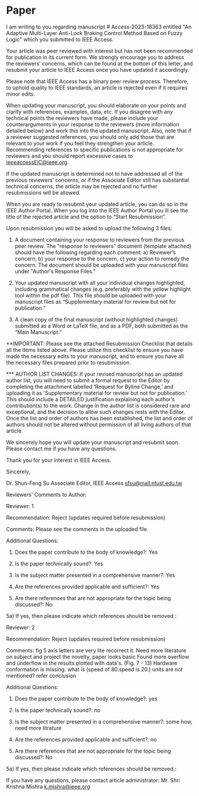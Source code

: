 # Paper
I am writing to you regarding manuscript # Access-2023-18363 entitled "An Adaptive Multi-Layer Anti-Lock Braking Control Method Based on Fuzzy Logic" which you submitted to IEEE Access.

Your article was peer reviewed with interest but has not been recommended for publication in its current form.  We strongly encourage you to address the reviewers’ concerns, which can be found at the bottom of this letter, and resubmit your article to IEEE Access once you have updated it accordingly.
 
Please note that IEEE Access has a binary peer review process. Therefore, to uphold quality to IEEE standards, an article is rejected even if it requires minor edits.
 
When updating your manuscript, you should elaborate on your points and clarify with references, examples, data, etc. If you disagree with any technical points the reviewers have made, please include your counterarguments in your response to the reviewers (more information detailed below) and work this into the updated manuscript. Also, note that if a reviewer suggested references, you should only add those that are relevant to your work if you feel they strengthen your article. Recommending references to specific publications is not appropriate for reviewers and you should report excessive cases to ieeeaccessEIC@ieee.org.
 
If the updated manuscript is determined not to have addressed all of the previous reviewers’ concerns, or if the Associate Editor still has substantial technical concerns, the article may be rejected and no further resubmissions will be allowed.
 
When you are ready to resubmit your updated article, you can do so in the IEEE Author Portal.  When you log into the IEEE Author Portal you ill see the title of the rejected article and the option to “Start Resubmission”.  
 
Upon resubmission you will be asked to upload the following 3 files:

1) A document containing your response to reviewers from the previous peer review.  The “response to reviewers” document (template attached) should have the following regarding each comment: a) Reviewer’s concern, b) your response to the concern, c) your action to remedy the concern. The document should be uploaded with your manuscript files under "Author's Response Files.”

2) Your updated manuscript with all your individual changes highlighted, including grammatical changes (e.g. preferably with the yellow highlight tool within the pdf file). This file should be uploaded with your manuscript files as “Supplementary material for review but not for publication.”

3) A clean copy of the final manuscript (without highlighted changes) submitted as a Word or LaTeX file, and as a PDF, both submitted as the “Main Manuscript.”

**IMPORTANT: Please see the attached Resubmission Checklist that details all the items listed above.  Please utilize this checklist to ensure you have made the necessary edits to your manuscript, and to ensure you have all the necessary files prepared prior to resubmission.

*** AUTHOR LIST CHANGES: If your revised manuscript has an updated author list, you will need to submit a formal request to the Editor by completing the attachment labelled ‘Request for Byline Change,’ and uploading it as 'Supplementary material for review but not for publication.' This should include a DETAILED justification explaining each author’s contribution(s) to the work. Change in the author list is considered rare and exceptional, and the decision to allow such changes rests with the Editor. Once the list and order of authors has been established, the list and order of authors should not be altered without permission of all living authors of that article.

We sincerely hope you will update your manuscript and resubmit soon. Please contact me if you have any questions.

Thank you for your interest in IEEE Access.

Sincerely,

Dr. Shun-Feng Su
Associate Editor, IEEE Access
sfsu@mail.ntust.edu.tw

Reviewers' Comments to Author:

Reviewer: 1

Recommendation: Reject (updates required before resubmission)

Comments:
Please see the comments in the uploaded file.

Additional Questions:
1) Does the paper contribute to the body of knowledge?: Yes

2) Is the paper technically sound?: Yes

3) Is the subject matter presented in a comprehensive manner?: Yes

4) Are the references provided applicable and sufficient?: Yes

5) Are there references that are not appropriate for the topic being discussed?: No

5a) If yes, then please indicate which references should be removed.:


Reviewer: 2

Recommendation: Reject (updates required before resubmission)

Comments:
fig 5 axis letters are very lite recorrect it.
Need more literature on subject and project the novelty, paper looks basic
Found more overflow and underflow in the results plotted with data's. (Fig. 7 - 13)
Hardware conformation is missing.
what is (speed of 80.speed is 20.) units are not mentioned? refer conclusion

Additional Questions:
1) Does the paper contribute to the body of knowledge?: yes

2) Is the paper technically sound?: no

3) Is the subject matter presented in a comprehensive manner?: some how, need more litrature

4) Are the references provided applicable and sufficient?: no

5) Are there references that are not appropriate for the topic being discussed?: No

5a) If yes, then please indicate which references should be removed.:

If you have any questions, please contact article administrator: Mr. Shri Krishna Mishra k.mishra@ieee.org

 
